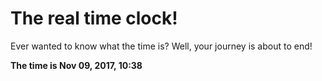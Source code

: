 # The real time clock!

Ever wanted to know what the time is? Well, your journey is about to end!

**The time is Nov 09, 2017, 10:38**